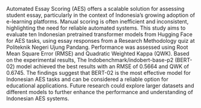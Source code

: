  Automated Essay Scoring (AES) offers a scalable solution for assessing student essay, particularly in the context of Indonesia’s growing adoption of e-learning platforms. Manual scoring is often inefficient and inconsistent, highlighting the need for reliable automated systems. This study aims to evaluate ten Indonesian pretrained transformer models from Hugging Face for AES tasks, using essay responses from a Research Methodology quiz at Politeknik Negeri Ujung Pandang. Performance was assessed using Root Mean Square Error (RMSE) and Quadratic Weighted Kappa (QWK). Based on the experimental results, The Indobenchmark/indobert-base-p2 (BERT-02) model achieved the best results with an RMSE of 0.5664 and QWK of 0.6745. The findings suggest that BERT-02 is the most effective model for Indonesian AES tasks and can be considered a reliable option for educational applications. Future research could explore larger datasets and different models to further enhance the performance and understanding of Indonesian AES systems.
 
